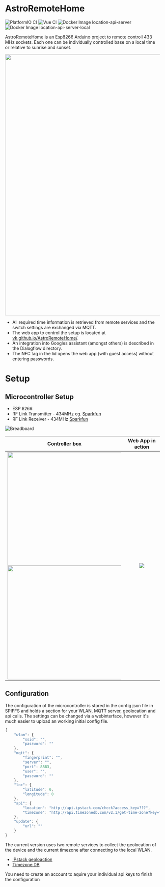 # AstroRemoteHome

![PlatformIO CI](https://github.com/VK/AstroRemoteHome/workflows/PlatformIO%20CI/badge.svg)
![Vue CI](https://github.com/VK/AstroRemoteHome/workflows/Vue%20CI/badge.svg)
![Docker Image location-api-server](https://github.com/VK/AstroRemoteHome/workflows/Docker%20Image%20vikru/location-api-server/badge.svg)
![Docker Image location-api-server-local](https://github.com/VK/AstroRemoteHome/workflows/Docker%20Image%20vikru/location-api-server-local/badge.svg)

AstroRemoteHome is an Esp8266 Arduino project to remote controll 433 MHz sockets.
Each one can be individually controlled base on a local time or relative to sunrise and sunset.

<img src="https://vk.github.io/AstroRemoteHome/img/setup.png" width="850" />


* All required time information is retrieved from remote services and the switch settings are exchanged via MQTT.
* The web app to control the setup is located at [vk.github.io/AstroRemoteHome/](https://vk.github.io/AstroRemoteHome/).
* An integration into Googles assistant (amongst others) is described in the Dialogflow directory.
* The NFC tag in the lid opens the web app (with guest access) without entering passwords.


# Setup
## Microcontroller Setup

* ESP 8266
* RF Link Transmitter - 434MHz eg. [Sparkfun](https://www.sparkfun.com/products/10534)
* RF Link Receiver - 434MHz [Sparkfun](https://www.sparkfun.com/products/10532)

![Breadboard](https://vk.github.io/AstroRemoteHome/img/breadboard.png "BreadBoard")

Controller box                                               | Web App in action
:---------------------------------------------------------------:|:-----------------------------------------------------------:
<img src="https://vk.github.io/AstroRemoteHome/img/box_open.png" width="370" /><br/><img src="https://vk.github.io/AstroRemoteHome/img/box_closed.png" width="370" />  |  ![](https://vk.github.io/AstroRemoteHome/img/app.gif)


## Configuration

The configuration of the microcontroller is stored in the config.json file in SPIFFS and holds a section for your WLAN, MQTT server, geolocation and api calls.
The settings can be changed via a webinterface, however it's much easier to upload an working initial config file.

```javascript
{
    "wlan": {
        "ssid": "",
        "password": ""
    },
    "mqtt": {
        "fingerprint": "",
        "server": "",
        "port": 8883,
        "user": "",
        "password": ""
    },
    "loc": {
        "latitude": 0,
        "longitude": 0
    },
    "api": {
        "location": "http://api.ipstack.com/check?access_key=???",
        "timezone": "http://api.timezonedb.com/v2.1/get-time-zone?key=???"
    },
    "update": {
        "url": ""
    }
}
```

The current version uses two remote services to collect the geolocation of the device and the current timezone after connecting to the local WLAN.
* [IPstack geoloaction](https://ipstack.com/)
* [Timezone DB](https://timezonedb.com/)

You need to create an account to aquire your individual api keys to finish the configuration


